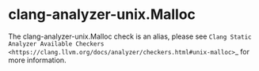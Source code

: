 clang-analyzer-unix.Malloc
==========================

The clang-analyzer-unix.Malloc check is an alias, please see
`Clang Static Analyzer Available Checkers <https://clang.llvm.org/docs/analyzer/checkers.html#unix-malloc>`\_
for more information.
